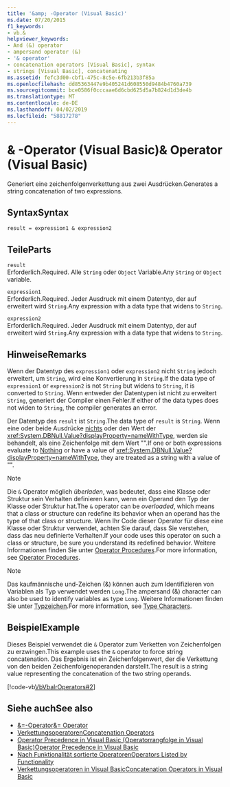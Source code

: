 ```yaml
---
title: '&amp; -Operator (Visual Basic)'
ms.date: 07/20/2015
f1_keywords:
- vb.&
helpviewer_keywords:
- And (&) operator
- ampersand operator (&)
- '& operator'
- concatenation operators [Visual Basic], syntax
- strings [Visual Basic], concatenating
ms.assetid: fefc3d00-cbf1-475c-8c5e-6fb213b3f85a
ms.openlocfilehash: dd85363447e9b405241d608550d9484b4760a739
ms.sourcegitcommit: bce0586f0cccaae6d6cbd625d5a7b824d1d3de4b
ms.translationtype: MT
ms.contentlocale: de-DE
ms.lasthandoff: 04/02/2019
ms.locfileid: "58817278"
---
```

# <a name="amp-operator-visual-basic"></a><span data-ttu-id="28eb5-102">&amp; -Operator (Visual Basic)</span><span class="sxs-lookup"><span data-stu-id="28eb5-102">&amp; Operator (Visual Basic)</span></span>
<span data-ttu-id="28eb5-103">Generiert eine zeichenfolgenverkettung aus zwei Ausdrücken.</span><span class="sxs-lookup"><span data-stu-id="28eb5-103">Generates a string concatenation of two expressions.</span></span>  
  
## <a name="syntax"></a><span data-ttu-id="28eb5-104">Syntax</span><span class="sxs-lookup"><span data-stu-id="28eb5-104">Syntax</span></span>  
  
```  
result = expression1 & expression2  
```  
  
## <a name="parts"></a><span data-ttu-id="28eb5-105">Teile</span><span class="sxs-lookup"><span data-stu-id="28eb5-105">Parts</span></span>  
 `result`  
 <span data-ttu-id="28eb5-106">Erforderlich.</span><span class="sxs-lookup"><span data-stu-id="28eb5-106">Required.</span></span> <span data-ttu-id="28eb5-107">Alle `String` oder `Object` Variable.</span><span class="sxs-lookup"><span data-stu-id="28eb5-107">Any `String` or `Object` variable.</span></span>  
  
 `expression1`  
 <span data-ttu-id="28eb5-108">Erforderlich.</span><span class="sxs-lookup"><span data-stu-id="28eb5-108">Required.</span></span> <span data-ttu-id="28eb5-109">Jeder Ausdruck mit einem Datentyp, der auf erweitert wird `String`.</span><span class="sxs-lookup"><span data-stu-id="28eb5-109">Any expression with a data type that widens to `String`.</span></span>  
  
 `expression2`  
 <span data-ttu-id="28eb5-110">Erforderlich.</span><span class="sxs-lookup"><span data-stu-id="28eb5-110">Required.</span></span> <span data-ttu-id="28eb5-111">Jeder Ausdruck mit einem Datentyp, der auf erweitert wird `String`.</span><span class="sxs-lookup"><span data-stu-id="28eb5-111">Any expression with a data type that widens to `String`.</span></span>  
  
## <a name="remarks"></a><span data-ttu-id="28eb5-112">Hinweise</span><span class="sxs-lookup"><span data-stu-id="28eb5-112">Remarks</span></span>  
 <span data-ttu-id="28eb5-113">Wenn der Datentyp des `expression1` oder `expression2` nicht `String` jedoch erweitert, um `String`, wird eine Konvertierung in `String`.</span><span class="sxs-lookup"><span data-stu-id="28eb5-113">If the data type of `expression1` or `expression2` is not `String` but widens to `String`, it is converted to `String`.</span></span> <span data-ttu-id="28eb5-114">Wenn entweder der Datentypen ist nicht zu erweitert `String`, generiert der Compiler einen Fehler.</span><span class="sxs-lookup"><span data-stu-id="28eb5-114">If either of the data types does not widen to `String`, the compiler generates an error.</span></span>  
  
 <span data-ttu-id="28eb5-115">Der Datentyp des `result` ist `String`.</span><span class="sxs-lookup"><span data-stu-id="28eb5-115">The data type of `result` is `String`.</span></span> <span data-ttu-id="28eb5-116">Wenn eine oder beide Ausdrücke [nichts](../../../visual-basic/language-reference/nothing.md) oder den Wert der <xref:System.DBNull.Value?displayProperty=nameWithType>, werden sie behandelt, als eine Zeichenfolge mit dem Wert "".</span><span class="sxs-lookup"><span data-stu-id="28eb5-116">If one or both expressions evaluate to [Nothing](../../../visual-basic/language-reference/nothing.md) or have a value of <xref:System.DBNull.Value?displayProperty=nameWithType>, they are treated as a string with a value of "".</span></span>  
  
> [!NOTE]
>  <span data-ttu-id="28eb5-117">Die `&` Operator möglich *überladen*, was bedeutet, dass eine Klasse oder Struktur sein Verhalten definieren kann, wenn ein Operand den Typ der Klasse oder Struktur hat.</span><span class="sxs-lookup"><span data-stu-id="28eb5-117">The `&` operator can be *overloaded*, which means that a class or structure can redefine its behavior when an operand has the type of that class or structure.</span></span> <span data-ttu-id="28eb5-118">Wenn Ihr Code dieser Operator für diese eine Klasse oder Struktur verwendet, achten Sie darauf, dass Sie verstehen, dass das neu definierte Verhalten.</span><span class="sxs-lookup"><span data-stu-id="28eb5-118">If your code uses this operator on such a class or structure, be sure you understand its redefined behavior.</span></span> <span data-ttu-id="28eb5-119">Weitere Informationen finden Sie unter [Operator Procedures](../../../visual-basic/programming-guide/language-features/procedures/operator-procedures.md).</span><span class="sxs-lookup"><span data-stu-id="28eb5-119">For more information, see [Operator Procedures](../../../visual-basic/programming-guide/language-features/procedures/operator-procedures.md).</span></span>  
  
> [!NOTE]
>  <span data-ttu-id="28eb5-120">Das kaufmännische und-Zeichen (&) können auch zum Identifizieren von Variablen als Typ verwendet werden `Long`.</span><span class="sxs-lookup"><span data-stu-id="28eb5-120">The ampersand (&) character can also be used to identify variables as type `Long`.</span></span> <span data-ttu-id="28eb5-121">Weitere Informationen finden Sie unter [Typzeichen](../../../visual-basic/programming-guide/language-features/data-types/type-characters.md).</span><span class="sxs-lookup"><span data-stu-id="28eb5-121">For more information, see [Type Characters](../../../visual-basic/programming-guide/language-features/data-types/type-characters.md).</span></span>  
  
## <a name="example"></a><span data-ttu-id="28eb5-122">Beispiel</span><span class="sxs-lookup"><span data-stu-id="28eb5-122">Example</span></span>  
 <span data-ttu-id="28eb5-123">Dieses Beispiel verwendet die `&` Operator zum Verketten von Zeichenfolgen zu erzwingen.</span><span class="sxs-lookup"><span data-stu-id="28eb5-123">This example uses the `&` operator to force string concatenation.</span></span> <span data-ttu-id="28eb5-124">Das Ergebnis ist ein Zeichenfolgenwert, der die Verkettung von den beiden Zeichenfolgenoperanden darstellt.</span><span class="sxs-lookup"><span data-stu-id="28eb5-124">The result is a string value representing the concatenation of the two string operands.</span></span>  
  
 [!code-vb[VbVbalrOperators#2](~/samples/snippets/visualbasic/VS_Snippets_VBCSharp/VbVbalrOperators/VB/Class1.vb#2)]  
  
## <a name="see-also"></a><span data-ttu-id="28eb5-125">Siehe auch</span><span class="sxs-lookup"><span data-stu-id="28eb5-125">See also</span></span>

- [<span data-ttu-id="28eb5-126">&=-Operator</span><span class="sxs-lookup"><span data-stu-id="28eb5-126">&= Operator</span></span>](../../../visual-basic/language-reference/operators/and-assignment-operator.md)
- [<span data-ttu-id="28eb5-127">Verkettungsoperatoren</span><span class="sxs-lookup"><span data-stu-id="28eb5-127">Concatenation Operators</span></span>](../../../visual-basic/language-reference/operators/concatenation-operators.md)
- [<span data-ttu-id="28eb5-128">Operator Precedence in Visual Basic (Operatorrangfolge in Visual Basic)</span><span class="sxs-lookup"><span data-stu-id="28eb5-128">Operator Precedence in Visual Basic</span></span>](../../../visual-basic/language-reference/operators/operator-precedence.md)
- [<span data-ttu-id="28eb5-129">Nach Funktionalität sortierte Operatoren</span><span class="sxs-lookup"><span data-stu-id="28eb5-129">Operators Listed by Functionality</span></span>](../../../visual-basic/language-reference/operators/operators-listed-by-functionality.md)
- [<span data-ttu-id="28eb5-130">Verkettungsoperatoren in Visual Basic</span><span class="sxs-lookup"><span data-stu-id="28eb5-130">Concatenation Operators in Visual Basic</span></span>](../../../visual-basic/programming-guide/language-features/operators-and-expressions/concatenation-operators.md)

